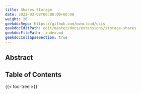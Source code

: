 ```yaml
---
title: Shares Storage
date: 2022-03-02T00:00:00+00:00
weight: 20
geekdocRepo: https://github.com/owncloud/ocis
geekdocEditPath: edit/master/docs/extensions/storage-shares
geekdocFilePath: _index.md
geekdocCollapseSection: true
---
```


## Abstract


## Table of Contents

{{< toc-tree >}}

